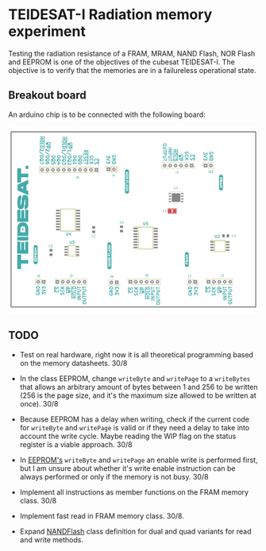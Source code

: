 # TEIDESAT-I Radiation memory experiment

Testing the radiation resistance of a FRAM, MRAM, NAND Flash, NOR Flash and EEPROM is one of the objectives of the cubesat TEIDESAT-I. The objective is to verify that the memories are in a failureless operational state.

## Breakout board

An arduino chip is to be connected with the following board:

![docs/breaktout_board.png](docs/breakout_board.png)

## TODO

- Test on real hardware, right now it is all theoretical programming based on the memory datasheets. 30/8

 - In the class EEPROM, change <code>writeByte</code> and <code>writePage</code> to a <code>writeBytes</code> that allows an arbitrary amount of bytes between 1 and 256 to be written (256 is the page size, and it's the maximum size allowed to be written at once). 30/8

- Because EEPROM has a delay when writing, check if the current code for <code>writeByte</code> and <code>writePage</code> is valid or if they need a delay to take into account the write cycle. Maybe reading the WIP flag on the status register is a viable approach. 30/8

 - In [EEPROM's](lib/Memory/memory_eeprom.cpp) <code>writeByte</code> and <code>writePage</code> an enable write is performed first, but I am unsure about whether it's write enable instruction can be always performed or only if the memory is not busy. 30/8

- Implement all instructions as member functions on the FRAM memory class. 30/8

- Implement fast read in FRAM memory class. 30/8.

- Expand [NANDFlash](lib/Memory/memory_nand_flash.h) class definition for dual and quad variants for read and write methods.
